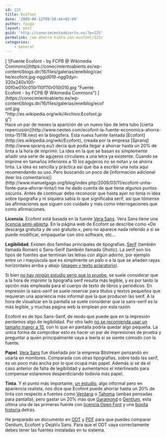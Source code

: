 ```yaml
---
id: 125
title: Ecofont
date: '2009-08-12T09:58:46+02:00'
author: fpuga
layout: post
guid: 'http://conocimientoabierto.es/?p=125'
permalink: /se-ahorra-tinta-con-ecofont/125/
categories:
    - General
---
```


<div class="ngg-gallery-singlepic-image ngg-left" style="max-width: 320px"> [ ![Fuente Ecofont - by FCPB @ Wikimedia Commons](https://conocimientoabierto.es/wp-content/blogs.dir/16/files/galerias/enelblog/cache/ecofont.jpg-nggid019-ngg0dyn-320x240x100-00f0w010c010r110f110r010t010.jpg "Fuente Ecofont - by FCPB @ Wikimedia Commons") ](https://conocimientoabierto.es/wp-content/blogs.dir/16/files/galerias/enelblog/ecofont.jpg "http://es.wikipedia.org/wiki/Archivo:Ecofont.jpg") </div> Hace un par de meses la aparición de un nuevo tipo de letra tubo [cierta repercusión](http://www.neoteo.com/ecofont-la-fuente-economica-ahorra-tinta-15118.neo) en la blogsfera. Esta nueva fuente llamada [Ecofont](http://es.wikipedia.org/wiki/Ecofont), creada por la empresa [Spranq](http://www.spranq.eu/) decía que podía llegar a ahorrar hasta un 20% de tinta a la hora de imprimir. La idea en la que se basan es simplemente <a>añadir una serie de agujeros circulares</a> a una letra ya existente. Cuando se imprime en tamaños inferiores a 10 los agujeros no se notan y se ahorra tinta. La idea es sencilla y práctica así que iba a escribir una nota aquí recomendando su uso. Pero buscando un poco de [información adicional (leer los comentarios)](http://www.manuelgago.org/blog/index.php/2009/03/11/ecofont-unha-fonte-para-aforrar-tinta/) me he dado cuenta de que tiene algunos puntos oscuros. Antes de continuar debo reconocer que hasta ayer no tenía ni idea sobre tipografía y ni siquiera sabía lo que significaba serif, así que tómense las afirmaciones que siguen con cuidado y más como interrogaciones que como afirmaciones.

**Licencia**. Ecofont está basada en la fuente [Vera Sans](http://www.bitstream.com/font_rendering/products/dev_fonts/vera.html). Vera Sans tiene una [licencia semi-abierta](http://www.gnome.org/fonts/). En la página web de Ecofont se describe como «De descarga gratuita y de uso gratuito.», pero no aparece nada referido a si se puede modificar, empaquetar con otro software, etc…

**Legibilidad**. Existen dos familias principales de tipografías. [Serif](http://en.wikipedia.org/wiki/Serif) (también llamada Roman) o Sans-Serif (también llamada Ghotic). La serif son los tipos de fuentes que terminan las letras con algún adorno, por ejemplo entre un i mayúscula que es simplmente un palo o a la que se añaden rayas horizontales arriba y abajo ([imagen y texto aclaratorio](http://www.webestilo.com/guia/serif.php3)).

Si bien [no hay ningún estudio serio que lo pruebe](http://www.alexpoole.info/academic/literaturereview.html), se suele considerar que a la hora de imprimir la tipografía serif resulta más legible, y es por tanto la opción más empleada para el cuerpo de texto de libros y periódicos. En impresión la sans-serif se suele reservar para títulos y textos pequeños que requieran una apariencia más informal que la que producen las serif. A la hora de visualizar en la pantalla se suele considerar que la sans-serif es la más legible, y muchas página web la emplean por esta razón.

Ecofont es de tipo Sans-Serif, de modo que puede que en la impresión perdamos algo de legibilidad. Por otro lado [no se recomienda usar un tamaño mayor a 10](http://www.ecofont.eu/preguntas_frecuentes_es.html), con lo que en pantalla podría quedar algo pequeña. La única forma de comprobar esto es hacer un par de impresiones de prueba y preguntar a quien principalmente vaya a leerla si se siente cómodo con la fuente.

**Papel**. [Vera Sans](http://es.letrag.com/tipografia.php?id=151) fue diseñada por la empresa Bitstream pensando en usarla en monitores. Comparada con otras tipografías, sobre todo las serif, es un poco más ancha por lo que ocupa más papel. Además si se da el caso anterior de falta de legibilidad y aumentamos el interlineado para compensar estaremos desperdiciando todavía más papel.

**Tinta**. Y el punto más importante, [un estudio](http://farlukar.110mb.com/stuff.php), algo informal pero en apariencia realista, nos dice que Ecofont puede ahorrar hasta un 20% de tinta con respecto a fuentes como [Verdana](http://es.letrag.com/tipografia.php?id=59) o [Tahoma](http://es.letrag.com/tipografia.php?id=60) (ambas pensadas para pantalla), pero gastar un 20% más que [Garamond](http://es.letrag.com/tipografia.php?id=10) o [Gentium](http://es.letrag.com/tipografia.php?id=166), esta última una de las primeras fuente con [licencia Open Font](http://scripts.sil.org/cms/scripts/page.php?site_id=nrsi&item_id=OFL) y una [bonita historia](http://scripts.sil.org/cms/scripts/page.php?site_id=nrsi&item_id=Gentium) detrás.

He preparado un documento en [ODT](http://conocimientoabierto.odiseus.org/files/2009/08/probando_fuentes.odt) y [PDF](http://conocimientoabierto.odiseus.org/files/2009/08/probando_fuentes.pdf) para que puedes comparar Gentium, Ecofont y DejaVu Sans. Para que el ODT vaya correctamente debes tener las fuentes instaladas en tu sistema.